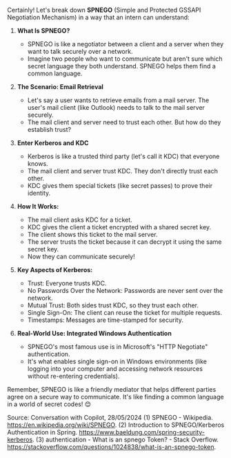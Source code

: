 Certainly! Let's break down **SPNEGO** (Simple and Protected GSSAPI Negotiation Mechanism) in a way that an intern can understand:

1. **What Is SPNEGO?**
   - SPNEGO is like a negotiator between a client and a server when they want to talk securely over a network.
   - Imagine two people who want to communicate but aren't sure which secret language they both understand. SPNEGO helps them find a common language.

2. **The Scenario: Email Retrieval**
   - Let's say a user wants to retrieve emails from a mail server. The user's mail client (like Outlook) needs to talk to the mail server securely.
   - The mail client and server need to trust each other. But how do they establish trust?

3. **Enter Kerberos and KDC**
   - Kerberos is like a trusted third party (let's call it KDC) that everyone knows.
   - The mail client and server trust KDC. They don't directly trust each other.
   - KDC gives them special tickets (like secret passes) to prove their identity.

4. **How It Works:**
   - The mail client asks KDC for a ticket.
   - KDC gives the client a ticket encrypted with a shared secret key.
   - The client shows this ticket to the mail server.
   - The server trusts the ticket because it can decrypt it using the same secret key.
   - Now they can communicate securely!

5. **Key Aspects of Kerberos:**
   - Trust: Everyone trusts KDC.
   - No Passwords Over the Network: Passwords are never sent over the network.
   - Mutual Trust: Both sides trust KDC, so they trust each other.
   - Single Sign-On: The client can reuse the ticket for multiple requests.
   - Timestamps: Messages are time-stamped for security.

6. **Real-World Use: Integrated Windows Authentication**
   - SPNEGO's most famous use is in Microsoft's "HTTP Negotiate" authentication.
   - It's what enables single sign-on in Windows environments (like logging into your computer and accessing network resources without re-entering credentials).

Remember, SPNEGO is like a friendly mediator that helps different parties agree on a secure way to communicate. It's like finding a common language in a world of secret codes! 😊

Source: Conversation with Copilot, 28/05/2024
(1) SPNEGO - Wikipedia. https://en.wikipedia.org/wiki/SPNEGO.
(2) Introduction to SPNEGO/Kerberos Authentication in Spring. https://www.baeldung.com/spring-security-kerberos.
(3) authentication - What is an spnego Token? - Stack Overflow. https://stackoverflow.com/questions/1024838/what-is-an-spnego-token.